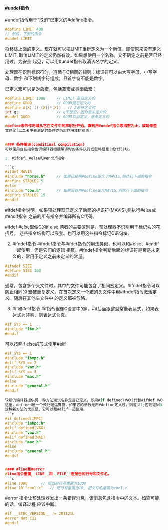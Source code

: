 #### #undef指令
#undef指令用于“取消”已定义的#define指令。
```c
#define LIMIT 400
// 然后，下面的指令
#undef LIMIT
```
将移除上面的定义。现在就可以把LIMIT重新定义为一个新值。即使原来没有定义LIMIT,
取消LIMIT的定义仍然有效。如果想使用一个名称，又不确定之前是否已经用过，为安全
起见，可以用#undef指令取消该名字的定义。

处理器在识别标识符时，遵循与C相同的规则：标识符可以由大写字母、小写字母、数字
和下划线字符组成，且首字符不能是数字。

已定义宏可以是对象宏，包括空宏或类函数宏：
```c
#define LIMIT 1000     // LIMIT 是已定义的
#define GOOD           // GOOD是已定义的
#define A(X) ((-(X))*(X))   // A是已定义的
int q;                 // q不是宏，因为是未定义的
#undef GOOD            // GOOD取消定义，是未定义的

#define宏的作用域从它在文件中的声明处开始，直到用#undef指令取消宏为止，或延伸至
文件尾(以二者中先满足的条件作为宏作用域的结束).


#### 条件编译(conditinal compilation)
可以使用这些指令告诉编译器根据编译时的条件执行或忽略信息(或代码)块。

1. #ifdef、#else和#endif指令

```c
#ifdef MAVIS
#include "horse.h"     // 如果已经用#define定义了MAVIS,则执行下面的指令
#define STABLES 5
#else
#include "cow.h"       // 如果没有用#define定义MAVIS,则执行下面的指令
#define STABLES 15
#endif
```
#ifdef指令说明，如果预处理器已定义了后面的标识符(MAVIS),则执行#else或#endif指令
之前的所有指令并编译所有C代码。

#ifdef #else很像C的if else.两者的主要区别是，预处理器不识别用于标记块的花括号，
这些指令结构可以嵌套。也可以用这些指令标记C语句块。

2. #ifndef指令
#ifndef指令与#ifdef指令的用法类似，也可以和#else、#endif一起使用，但是它们的逻辑
相反。#ifndef指令判断后面的标识符是否是未定义的，常用于定义之前未定义的常量。
```c
#ifndef SIZE
#define SIZE 100
#endif
```
通常，包含多个头文件时，其中的文件可能包含了相同宏定义。#ifndef指令可以防止相同的
宏被重复定义。在首次定义一个宏的头文件中用#ifndef指令激活定义。随后在其他头文件中
的定义都被忽略。

3. #if和#elif指令
#if指令很像C语言中的if。#if后面跟整型常量表达式，如果表达式为非零，则表达式为真。
```c
#if SYS == 1
#include "ibm.h"
#endif
```
可以按照if else的形式使用#elif
```c
#if SYS == 1
#include "ibmpc.h"
#elif SYS == 2
#include "vax.h"
#elif SYS == 3
#include "mac.h"
#else
#include "general.h"
#endif

较新的编译器提供另一种方法测试名称是否已定义，即用#if defined(VAX)代替#ifdef VAX.
这里，defined是一个预处理运算符，如果它的参数是用#define定义过，则返回1;否则返回0.
这种新方法的优点是，它可以和#elif一起使用。
```c
#if defined(IMPC)
#include "imbpc.h"
#elif defined(VAX)
#include "vax.h"
#elif defined(MAC)
#include "mac.h"
#else
#include "general.h"
#endif


#### #line和#error
#line指令重置__LINE__和__FILE__宏报告的行号和文件名。
```c
#line 1000      // 把当前行号重置为1000
#line 10 "cool.c"   // 把行号重置为10, 把文件名重置为cool.c
```

#error 指令让预处理器发出一条错误消息，该消息包含指令中的文本。如查可能的话，编译过程
应该中断。
```c
#if __STDC_VERSION__ != 201121L
#error Not C11
#endif
```

